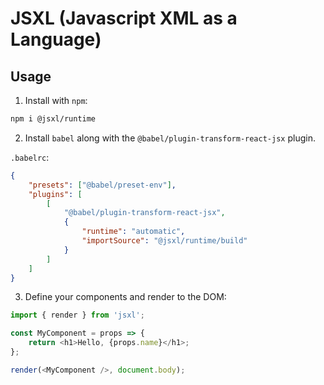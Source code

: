# JSXL (Javascript XML as a Language)

## Usage

1. Install with `npm`:

```sh
npm i @jsxl/runtime
```

2. Install `babel` along with the `@babel/plugin-transform-react-jsx` plugin.

`.babelrc`:

```json
{
	"presets": ["@babel/preset-env"],
	"plugins": [
		[
			"@babel/plugin-transform-react-jsx",
			{
				"runtime": "automatic",
				"importSource": "@jsxl/runtime/build"
			}
		]
	]
}
```

3. Define your components and render to the DOM:

```javascript
import { render } from 'jsxl';

const MyComponent = props => {
	return <h1>Hello, {props.name}</h1>;
};

render(<MyComponent />, document.body);
```
